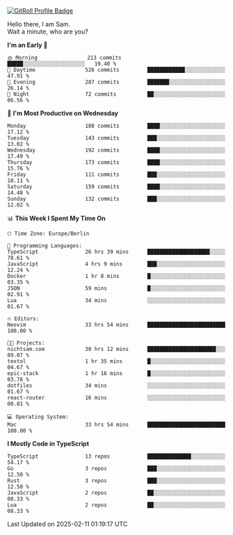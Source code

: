<a href="https://gitroll.io/profile/u8g4G6FTZM7WSCSqTRPGSHZygT4O2" target="_blank"><img src="https://gitroll.io/api/badges/profiles/v1/u8g4G6FTZM7WSCSqTRPGSHZygT4O2?theme=nord" alt="GitRoll Profile Badge"/></a>

Hello there, I am Sam.  
Wait a minute, who are you?
  
<!--START_SECTION:waka-->
**I'm an Early 🐤** 

```text
🌞 Morning                213 commits         █████░░░░░░░░░░░░░░░░░░░░   19.40 % 
🌆 Daytime                526 commits         ████████████░░░░░░░░░░░░░   47.91 % 
🌃 Evening                287 commits         ███████░░░░░░░░░░░░░░░░░░   26.14 % 
🌙 Night                  72 commits          ██░░░░░░░░░░░░░░░░░░░░░░░   06.56 % 
```
📅 **I'm Most Productive on Wednesday** 

```text
Monday                   188 commits         ████░░░░░░░░░░░░░░░░░░░░░   17.12 % 
Tuesday                  143 commits         ███░░░░░░░░░░░░░░░░░░░░░░   13.02 % 
Wednesday                192 commits         ████░░░░░░░░░░░░░░░░░░░░░   17.49 % 
Thursday                 173 commits         ████░░░░░░░░░░░░░░░░░░░░░   15.76 % 
Friday                   111 commits         ███░░░░░░░░░░░░░░░░░░░░░░   10.11 % 
Saturday                 159 commits         ████░░░░░░░░░░░░░░░░░░░░░   14.48 % 
Sunday                   132 commits         ███░░░░░░░░░░░░░░░░░░░░░░   12.02 % 
```


📊 **This Week I Spent My Time On** 

```text
🕑︎ Time Zone: Europe/Berlin

💬 Programming Languages: 
TypeScript               26 hrs 39 mins      ████████████████████░░░░░   78.61 % 
JavaScript               4 hrs 9 mins        ███░░░░░░░░░░░░░░░░░░░░░░   12.24 % 
Docker                   1 hr 8 mins         █░░░░░░░░░░░░░░░░░░░░░░░░   03.35 % 
JSON                     59 mins             █░░░░░░░░░░░░░░░░░░░░░░░░   02.91 % 
Lua                      34 mins             ░░░░░░░░░░░░░░░░░░░░░░░░░   01.67 % 

🔥 Editors: 
Neovim                   33 hrs 54 mins      █████████████████████████   100.00 % 

🐱‍💻 Projects: 
nichtsam.com             30 hrs 12 mins      ██████████████████████░░░   89.07 % 
textol                   1 hr 35 mins        █░░░░░░░░░░░░░░░░░░░░░░░░   04.67 % 
epic-stack               1 hr 16 mins        █░░░░░░░░░░░░░░░░░░░░░░░░   03.78 % 
dotfiles                 34 mins             ░░░░░░░░░░░░░░░░░░░░░░░░░   01.67 % 
react-router             16 mins             ░░░░░░░░░░░░░░░░░░░░░░░░░   00.81 % 

💻 Operating System: 
Mac                      33 hrs 54 mins      █████████████████████████   100.00 % 
```

**I Mostly Code in TypeScript** 

```text
TypeScript               13 repos            ██████████████░░░░░░░░░░░   54.17 % 
Go                       3 repos             ███░░░░░░░░░░░░░░░░░░░░░░   12.50 % 
Rust                     3 repos             ███░░░░░░░░░░░░░░░░░░░░░░   12.50 % 
JavaScript               2 repos             ██░░░░░░░░░░░░░░░░░░░░░░░   08.33 % 
Lua                      2 repos             ██░░░░░░░░░░░░░░░░░░░░░░░   08.33 % 
```




 Last Updated on 2025-02-11 01:19:17 UTC
<!--END_SECTION:waka-->
